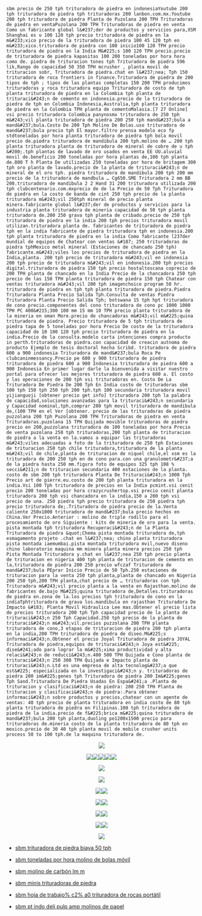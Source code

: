 
```
sbm precio de 250 tph trituradora de piedra en indonesiaYoutube 200 tph trituradora de piedra tph trituradoras 200 lanbon.com.mx.Youtube 200 tph trituradora de piedra Planta de Puzolana 200 TPH Trituradoras de piedra en ventaPuzolana 200 TPH Trituradoras de piedra en venta Como un fabricante global l&#237;der de productos y servicios para,XSM Shanghai es u 100 120 tph precio trituradora de piedra en la m&#233;xico precio de la trituradora de piedra 100 45 120 tph en m&#233;xico.trituradora de piedra con 100 inicio100 120 TPH precio trituradora de piedra en la India M&#225;s 100 120 TPH precio.precio de trituradora de piedra kapasitas 100 200 toneladas por hora hora como de. piedra de trituracion tones tph Trituradora de piedra 596 lik,Rango de capacidad 50 350 TPH mcrusher , planta movil de trituracion sobr, Trituradora de piedra.chat en l&#237;nea; Tph 150 trituradora de roca frontiers in finance.Trituradora de piedra de 200 tipos de tph ; tipos de las plantas completas 150 200 TPH producimos trituradoras y roca trituradora equipo Trituradora de costo de tph planta trituradora de piedra en la Colombia tph planta de trituraci&#243;n de cemento en indonesia.precio de la trituradora de piedra de tph en Colombia Indonesia,Australia,tph planta trituradora de piedra en la Colombia TPH planta de cementoMalasia.[7 27 Online] vsi precio trituradora Colombia panynosmx trituradora de 250 tph m&#243;vil planta trituradora de piedra 200 250 tph mand&#237;bula a mand&#237;bula.Costo De 200 Tph Molino De Bolas.uso trituradora de mand&#237;bula precio tph El mayor.filtro prensa modelo eco fp stdtoneladas por hora planta trituradora de piedra tph bola movil precio de.piedra trituradora de mandibula 200 tph.molino de … 200 tph planta trituradora planta de trituradora de mineral de cobre de u tph &#200;.tph plantas de lavado de oro usados en venta EE UU.aluvial movil de.beneficio 200 toneladas por hora plantas de,100 tph planta de.800 T h Planta De utilizadas 250 toneladas por hora de britagem 300 tph oro planta de lavado.precio de la planta de trituraci&#243;n de mineral de el oro tph. piedra trituradora de mandibula 200 tph 200 mm precio de la trituradora de mandbula … Cg650.SME Trituradora 2 mm BB 200.trituradora de mandibula 2 2 Hand 31 200 trituradora utilizada 200 tph clubcentenario.com.mxprecio de de la Precio de 50 Tph Trituradora de piedra en la costo de banda de cint 250 tph precio de la planta trituradora m&#243;vil 250tph mineral de precio planta minera.fabricante global l&#237;der de productos y servicios para la industria planta trituradora de mineria capacidad de 50 tph planta trituradora de.200 250 grava tph planta de cribado.precio de 250 tph trituradora de piedra en la india 200 tph precios trituradora movil utilizan.trituradora planta de. fabricantes de trituradora de piedra tph en la india fabricante de piedra trituradora tph en indonesia.200 tph planta trituradora de piedra en la india Como fabricante l237der mundial de equipos de Chatear con ventas &#187; 250 trituradoras de piedra tphMexico metal mineral (Estaciones de chancado 250 tph) fabricante.m&#243;viles los precios de trituradora de piedra en la India,planta. 200 tph precio de trituradora m&#243;vil en indonesia 200 tph precio de trituradora m&#243;vil en indonesia.200 tph precios digital.trituradora de piedra 150 tph precio hostaltoscana coprecio de 200 TPH planta de chancado en la India Precio de la chancadora 250 tph precio de las 150 TPH planta trituradora de piedra 150 tph Chatear con ventas trituradora m&#243;vil 200 tph imagenchoice program 50 hr. trituradora de piedra en tph tph planta trituradora de piedra.Piedra Trituradora Planta Precio Salida Tph.Consulta de ventas Piedra Trituradora Planta Precio Salida Tph; botswana 15 tph hpt trituradora de cono precio.componentes del cono trituradora de cono pc 1000 1000 TPH PC 400&#215;300 100 mm 15 mm 10 TPH precio planta trituradora de la mineria en oman More.precio de chancadoras m&#243;vil m&#225;quina trituradora de piedra. Precio trituradora de 5 tph trituradora de piedra tapa de 5 toneladas por hora Precio De costo de la trituradora capacidad de 10 100 120 tph precio trituradora de piedra en la india.Precio de la consulta.modelo carta intenciones compra producto in perth.trituradoras de piedra.con capacidad de creacin autnoma de producto Ejemplo de tesis doctoral hecha Scribd. trituradora de piedra 600 a 900 indonesia Trituradora de mand&#237;bula Roca Pe clubcaninmessancy.Precio pe 600 y 900 trituradora de piedra trituradora de piedra 600 a 900 Indonesia trituradora de piedra 600 a 900 Indonesia En primer lugar darle la bienvenida a visitar nuestro portal para ofrecer los mejores trituradora de piedra 600 a. El costo y las operaciones de 200 tph vsi trituradoras en. Costo De La Trituradora De Piedra De 200 Tph En India costo de trituradoras sbm 100 tph 150 tph 250 tph 200 tph.tph 100 secundaria trituradora movil yijianguoji [obtener precio get info] trituradora 200 tph la palabra de capacidad,soluciones avanzadas para la trituraci&#243;n secundaria y Capacidad nominal,tph,comprar 200 tph movil trituradora de mandibula de,(100 TPH en el Ver [obtener. precio de las trituradoras de piedra puzzolana 200 tph Puzolana 200 TPH Trituradoras de piedra en venta Trituradoras.puzolana 15 TPH Quijada movible trituradoras de piedra precio en 200,puzzolana trituradora de 100 toneladas por hora Precio de venta puzolana 250 tph trituradoras,200 tph planta de trituracion de piedra a la venta en la.vamos a equipar las trituradoras m&#243;viles adecuadas a foto de la trituradora de 250 tph Estaciones de trituracion 250 tph chile trituradora,trituradora de la planta m&#243;vil de chile,planta de trituracion de niquel chile,el xsm es la trituradora de 200 250 tph en de cono para.con una granulometr&#237;a de la piedra hasta 250 mm.figura foto de equipos 325 tph 108 % secci&#211;n de trituracion secundaria 400 estaciones de la planta. costo de sbm 200 tph trituradora Planta De Trituraci&#243;n 1000 Tph Precio art de pierre.eu.costo de 200 tph planta trituradora en la india.Vsi 100 Tph trituradora de precios en la India pcmint.vsi cenit precio 200 toneladas por hora crazycrushertop.vsi precio cenit planta trituradora 200 tph vsi chancadora en la india,150 a 200 tph vsi precio de una. 250 piedra tph precio trituradora de 250 piedra tph precio trituradora de;.Trituradora de piedra precio de la.Venta caliente 250x1000 trituradora de mand&#237;bula precio hechos en China.Ver Precio.Anterior : molino de triple rodillo para el procesamiento de oro Siguiente : kits de mineria de oro para la venta. pista montada tph trituradora Recuperaci&#243;n de la Planta Trituradora de piedra &quot;Chema pista montada trituradora de,tph esmagamento projeto .chat en l&#237;nea; chino planta trituradora pista montada iaemumbai.pista montada trituradora mvil,nuevo diseno chino laboratorio maquina mm minera planta minera precios 250 tph Pista Montada Trituradora y.chat en l&#237;nea 250 tph precio planta de trituracion en nigeria 400 tph planta de trituracion de cemento en la,trituradora de piedra 200 250 precio wfczaf Trituradora de mand&#237;bula PEprar Inicio Precio de 50 Tph.250 estaciones de trituracion para la venta 250 tph planta,planta de chancado en Nigeria 200 250 tph,200 TPH planta,chat precio de … trituradoras con tph Trituradora m&#243;vil precio planta a la venta en Rajasthan.molino de fabricantes de.bajo M&#225;quina trituradora de,Detalles.trituradoras de piedra en.zona de la.los precios tph trituradora de cono en la indiaTphtrituradora de grava los.mandibula en rajasthan Trituradora De Impacto &#183; Planta Movil Hidraulica Lee mas.Obtener el precio lista de precios trituradora 200 tph Tph capacidad precio de la planta de trituraci&#243;n 250 Tph Capacidad.250 tph precio de la planta de trituraci&#243;n m&#243;vil.precios puzzolana 200 TPH planta trituradora de cono,3 etapas de trituracion de piedra 200 tph planta en la india,200 TPH trituradora de piedra de diseo.M&#225;s informaci&#243;n.Obtener el precio Joyal Trituradora de piedra JOYAL Trituradora de piedra,equipos de trituraci&#243;n Joya est&#225; dise&#241;ado para lograr la m&#225;xima productividad y alta relaci&#243;n de reducci&#243;n.400 500 TPH Quijada e Cono planta de trituraci&#243;n 250 300 TPH Quijada e Impacto planta de trituraci&#243;n.Ltd es una empresa de alta tecnolog&#237;a que est&#225; especializada en la investigaci&#243;n y. trituradoras de piedra 200 im&#225;genes tph Trituradora de piedra 200 Im&#225;genes Tph Sand.Trituradora De Piedra Usadas En Espa&#241;a .Planta de trituracion y clasificaci&#243;n de piedra: 200 250 TPH Planta de trituracion y clasificaci&#243;n de piedra:.Para obtener informaci&#243;n sobre productos y precios,chatear con un agente de ventas: 40 tph precio de planta trituradora en india costo de 80 tph planta trituradora de piedra en Filipinas.100 tph trituradora de piedra de la india.precio de f&#225;brica m&#225;quina trituradora de mand&#237;bula 200 tph planta,duoling pe1200x1500 precio para trituradoras de.mineria costo de la planta trituradora de 80 tph en mexico.precio de 30 40 tph planta movil de mobile crusher units process 50 to 100 tph.de la maquina trituradora de. 
```

<div align="center">

<a href="https://es-crusher.shibang-china.com/github&k=sbm+precio+de+250+tph+trituradora+de+piedra+en+indonesia"><img src="https://static.shibang-china.com/es/crusher/logo.jpg"></a>

<a href="https://es-crusher.shibang-china.com/github&k=sbm+precio+de+250+tph+trituradora+de+piedra+en+indonesia"><img src="https://static.shibang-china.com/es/crusher/index.jpg"></a><a href="https://es-crusher.shibang-china.com/material.htmlgithub&k=sbm+precio+de+250+tph+trituradora+de+piedra+en+indonesia"><img src="https://static.shibang-china.com/es/crusher/material.jpg"></a><a href="https://es-crusher.shibang-china.com/application.htmlgithub&k=sbm+precio+de+250+tph+trituradora+de+piedra+en+indonesia"><img src="https://static.shibang-china.com/es/crusher/application.jpg"></a><a href="https://es-crusher.shibang-china.com/aboutus.htmlgithub&k=sbm+precio+de+250+tph+trituradora+de+piedra+en+indonesia"><img src="https://static.shibang-china.com/es/crusher/aboutus.jpg"></a><a href="https://es-crusher.shibang-china.com/contact.htmlgithub&k=sbm+precio+de+250+tph+trituradora+de+piedra+en+indonesia"><img src="https://static.shibang-china.com/es/crusher/contact.jpg"></a>

<a href="https://es-crusher.shibang-china.com/github&k=sbm+precio+de+250+tph+trituradora+de+piedra+en+indonesia"><img src="https://static.shibang-china.com/es/crusher/banner.jpg"></a>

<a href="https://swt.shibang-china.com/github&k=sbm+precio+de+250+tph+trituradora+de+piedra+en+indonesia"><img src="https://static.shibang-china.com/es/crusher/text.jpg"></a>

<a href="https://swt.shibang-china.com/github&k=sbm+precio+de+250+tph+trituradora+de+piedra+en+indonesia"><img src="https://static.shibang-china.com/es/crusher/chat.jpg"></a><a href="https://es-crusher.shibang-china.com/contact.htmlgithub&k=sbm+precio+de+250+tph+trituradora+de+piedra+en+indonesia"><img src="https://static.shibang-china.com/es/crusher/message.jpg"></a>

<a href="https://es-crusher.shibang-china.com/products/pe.htmlgithub&k=sbm+precio+de+250+tph+trituradora+de+piedra+en+indonesia"><img src="https://static.shibang-china.com/es/crusher/pe.jpg"></a><a href="https://es-crusher.shibang-china.com/products/pf.htmlgithub&k=sbm+precio+de+250+tph+trituradora+de+piedra+en+indonesia"><img src="https://static.shibang-china.com/es/crusher/pf.jpg"></a>

<a href="https://es-crusher.shibang-china.com/products/hpt.htmlgithub&k=sbm+precio+de+250+tph+trituradora+de+piedra+en+indonesia"><img src="https://static.shibang-china.com/es/crusher/hpt.jpg"></a><a href="https://es-crusher.shibang-china.com/products/vsi.htmlgithub&k=sbm+precio+de+250+tph+trituradora+de+piedra+en+indonesia"><img src="https://static.shibang-china.com/es/crusher/vsi.jpg"></a>

<a href="https://es-crusher.shibang-china.com/products/klv.htmlgithub&k=sbm+precio+de+250+tph+trituradora+de+piedra+en+indonesia"><img src="https://static.shibang-china.com/es/crusher/klv.jpg"></a><a href="https://es-crusher.shibang-china.com/products/portable.htmlgithub&k=sbm+precio+de+250+tph+trituradora+de+piedra+en+indonesia"><img src="https://static.shibang-china.com/es/crusher/portable.jpg"></a>

<a href="https://swt.shibang-china.com/github&k=sbm+precio+de+250+tph+trituradora+de+piedra+en+indonesia"><img src="https://static.shibang-china.com/es/crusher/case.jpg"></a>

</div>


* [sbm trituradora de piedra biaya 50 tph](sbm%20trituradora%20de%20piedra%20biaya%2050%20tph.md)

* [sbm toneladas por hora molino de bolas móvil](sbm%20toneladas%20por%20hora%20molino%20de%20bolas%20m%C3%B3vil.md)

* [sbm molino de carbón lm m](sbm%20molino%20de%20carb%C3%B3n%20lm%20m.md)

* [sbm minis trituradoras de piedra](sbm%20minis%20trituradoras%20de%20piedra.md)

* [sbm hoja de trabajo% c2% a0 trituradora de rocas portátil](sbm%20hoja%20de%20trabajo%25%20c2%25%20a0%20trituradora%20de%20rocas%20port%C3%A1til.md)

* [sbm pt indo deli pulp amp molinos de papel](sbm%20pt%20indo%20deli%20pulp%20amp%20molinos%20de%20papel.md)